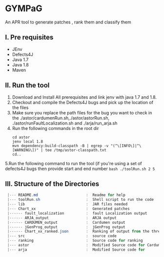 # GYMPaG

An APR tool to generate patches , rank them and classify them


I. Pre requisites
--------------
 - JEnv
 - Defects4J
 - Java 1.7
 - Java 1.8
 - Maven

II. Run the tool
---------------------------
 1. Download and Install All prerequisites and link jenv with java 1.7 and 1.8.
 2. Checkout and compile the Defects4J bugs and pick up the location of the files
 3. Make sure you replace the path files for the bug you want to check in the ./astor/cardumenRun.sh,./astor/astorRun.sh, ./astor/runFaultLocalization.sh and ./arja/run_arja.sh
 4. Run the following commands in the root dir
    ````````````
    cd astor
    jenv local 1.8
    mvn dependency:build-classpath -B | egrep -v "(^\[INFO\]|^\[WARNING\])" | tee /tmp/astor-classpath.txt
    cd..
    ````````````

  5.Run the following command to run the tool (if you're using a set of defects4J bugs then provide start and end number
    ````````````
    bash ./toolRun.sh 2 5
    ````````````
 
 
 III. Structure of the Directories
 -------------------------------
 ```powershell
  |--- README.md                      :  Readme for help
  |--- toolRun.sh                     :  Shell script to run the code
  |--- lib                            :  JAR files needed
  |--- Chart_xx                       :  Generated patches
  |------ fault_localization          :  fault Localization output
  |------ ARJA_output                 :  ARJA output
  |------ CARDUMEN_output             :  Cardumen output
  |------ jGenProg_output             :  jGenProg output
  |------ Chart_xx_ranked.json        :  Ranking of output from the three tools
  |--- src                            :  source code
  |--- ranking                        :  Source code for ranking
  |--- astor                          :  Modified Source code for Cardumen, jGenProg and Fault localization
  |--- arja                           :  Modified Source code for 
```

